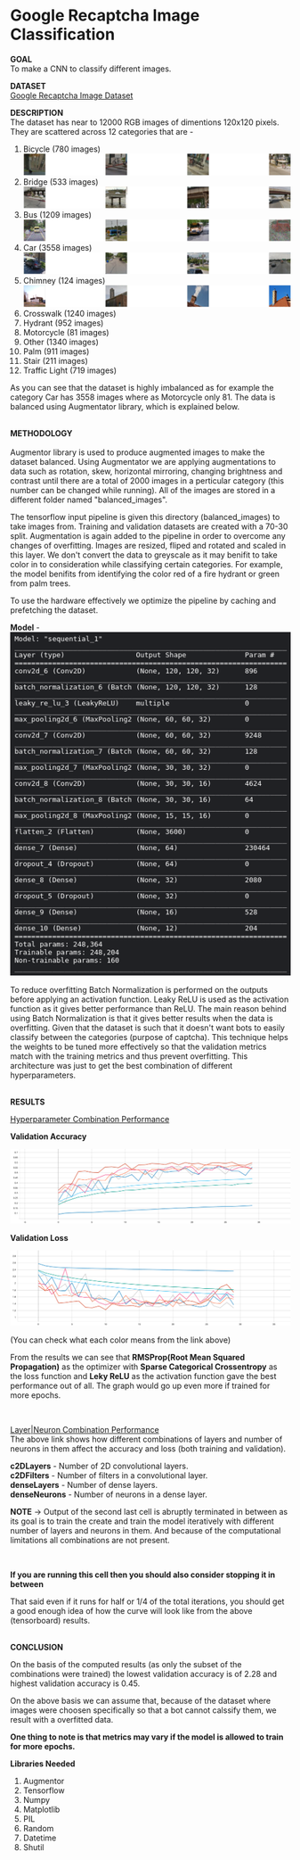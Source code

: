# Google Recaptcha Image Classification

**GOAL**<br>
To make a CNN to classify different images.

**DATASET**<br>
[Google Recaptcha Image Dataset](https://www.kaggle.com/datasets/mikhailma/test-dataset)

**DESCRIPTION**<br>
The dataset has near to 12000 RGB images of dimentions 120x120 pixels. They are scattered across 12 categories that are - 
1. Bicycle (780 images)
![](Images\bicycle.png)
2. Bridge (533 images)
![](Images\bridge.png)
3. Bus (1209 images)
![](Images\bus.png)
4. Car (3558 images)
![](Images\car.png)
5. Chimney (124 images)
![](Images\chimney.png)
6. Crosswalk (1240 images)
7. Hydrant (952 images)
8. Motorcycle (81 images)
9. Other (1340 images)
10. Palm (911 images)
11. Stair (211 images)
12. Traffic Light (719 images)

As you can see that the dataset is highly imbalanced as for example the category Car has 3558 images where as Motorcycle only 81. The data is balanced using Augmentator library, which is explained below. 
<br><br>

**METHODOLOGY**<br><br>
Augmentor library is used to produce augmented images to make the dataset balanced. Using Augmentator we are applying augmentations to data such as rotation, skew, horizontal mirroring, changing brightness and contrast until there are a total of 2000 images in a perticular category (this number can be changed while running).
All of the images are stored in a different folder named "balanced_images".

The tensorflow input pipeline is given this directory (balanced_images) to take images from. Training and validation datasets are created with a 70-30 split.
Augmentation is again added to the pipeline in order to overcome any changes of overfitting. Images are resized, fliped and rotated and scaled in this layer. We don't convert the data to greyscale as it may benifit to take color in to consideration while classifying certain categories. For example, the model benifits from identifying the color red of a fire hydrant or green from palm trees.

To use the hardware effectively we optimize the pipeline by caching and prefetching the dataset. 

**Model** - <br>
![Model Shape](Images\HyperparameterTestModel.png)

To reduce overfitting Batch Normalization is performed on the outputs before applying an activation function. Leaky ReLU is used as the activation function as it gives better performance than ReLU. 
The main reason behind using Batch Normalization is that it gives better results when the data is overfitting. Given that the dataset is such that it doesn't want bots to easily classify between the categories (purpose of captcha). This technique helps the weights to be tuned more effectively so that the validation metrics match with the training metrics and thus prevent overfitting.
This architecture was just to get the best combination of different hyperparameters.
<br><br>

**RESULTS**<br>

[Hyperparameter Combination Performance](https://tensorboard.dev/experiment/sW4rl4fnSmK0CN5LBMuEyQ/#scalars) <br>

**Validation Accuracy**

![Validation Accuracy](Images\hyperparameterTestingValidationAccuracy.svg) <br>

**Validation Loss**

![Validation Accuracy](Images\hyperparameterTestingValidationLoss.svg)

(You can check what each color means from the link above)

From the results we can see that <b>RMSProp(Root Mean Squared Propagation)</b> as the optimizer with <b>Sparse Categorical Crossentropy</b> as the loss function and <b>Leky ReLU</b> as the activation function gave the best performance out of all. The graph would go up even more if trained for more epochs.

<br>

[Layer|Neuron Combination Performance](https://tensorboard.dev/experiment/6EDBd1dqRBO97cmuGN8MbQ/#scalars) <br>
The above link shows how different combinations of layers and number of neurons in them affect the accuracy and loss (both training and validation).

<b>c2DLayers</b> - Number of 2D convolutional layers. <br>
<b>c2DFilters</b> - Number of filters in a convolutional layer. <br>
<b>denseLayers</b> - Number of dense layers. <br>
<b>denseNeurons</b> - Number of neurons in a dense layer. <br>

**NOTE** -> Output of the second last cell is abruptly terminated in between as its goal is to train the create and train the model iteratively with different number of layers and neurons in them. And because of the computational limitations all combinations are not present.

<br>

**If you are running this cell then you should also consider stopping it in between**

That said even if it runs for half or 1/4 of the total iterations, you should get a good enough idea of how the curve will look like from the above (tensorboard) results.
<br><br>

**CONCLUSION**<br>

On the basis of the computed results (as only the subset of the combinations were trained) the lowest validation accuracy is of 2.28 and highest validation accuracy is 0.45.

On the above basis we can assume that, because of the dataset where images were choosen specifically so that a bot cannot calssify them, we result with a overfitted data.

**One thing to note is that metrics may vary if the model is allowed to train for more epochs.**
<br>

**Libraries Needed**<br>
1. Augmentor <br>
2. Tensorflow <br>
3. Numpy <br>
4. Matplotlib <br>
5. PIL <br>
6. Random <br>
7. Datetime <br>
8. Shutil <br>